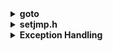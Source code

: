 <details>
  <summary><strong> goto </strong></summary>

Trong ngôn ngữ lập trình C, `goto` là một lệnh điều khiển luồng chương trình bằng cách nhảy trực tiếp tới một vị trí (label) đã định nghĩa trong cùng một hàm. Cú pháp cơ bản:

```c
goto label_name;
/* ... */
label_name:
    // đoạn mã thực thi khi nhảy tới đây
```
### Ưu điểm của goto

Không tốn tài nguyên của chương trình, làm code gọn hơn

Giảm độ sâu của lồng ghép, nếu dùng `goto`, vào nhiều chương trình cần lồng nhiều lớp `if`, `else`, `while` để có thể .

```c
#include <stdio.h>

int main()
{
   int i = 0;

   // Đặt nhãn
   start:
      if (i >= 5)
      {
         goto end;  // Chuyển control đến nhãn "end"
      }

      printf("%d ", i);
      i++;

      goto start;  // Chuyển control đến nhãn "start"

   // Nhãn "end"
   end:
      printf("\n");
   return 0;
}
```
Ở đoạn code trên, cho đến khi thỏa điều kiện i>=5 thì chương trình sẽ liên tục nhảy về label 'start'. Chỉ khi thỏa điều kiện thì chương trình mới nhảy quay label `start` về label `end` và kết thúc chương trình.

```c
0 1 2 3 4 
```
Ở một ví dụ khác với chương trình lồng nhiều lớp vòng lặp

```c
#include <stdio.h>
int i;
int j;

int main()
{
    while(1)
    {
        for( i = 0; i<5; i++)
        {
            for( j = 0; j<5; j++)
            {
                if(i==3 && j==3) goto exit;
            }
        }
    }

    exit:
        printf("Stop at i = %d and j = %d\n", i,j);

   return 0;
}
```
Ở chương trình trên mặc dù được lồng bởi hai vòng lặp `for` và một vòng lặp `while` ta có thể thoát khỏi cả ba vòng lặp một lúc mà không cần đợi cả ba vòng lặp chạy hết.

```
Stop at i = 3 and j = 3
```
### Nhược điểm của goto
`goto` chỉ có thể sử dụng trong cùng một hàm, một phạm vi với label

Khi chương trình nhảy lung tung giữa các vị trí, người đọc phải dò tìm nhãn (label) để hiểu dòng chảy, làm tăng thời gian đọc và hiểu mã
</details>
<details>
  <summary><strong> setjmp.h </strong></summary>
  
`setjmp.h` là một thư viện trong ngôn ngữ lập trình C, cung cấp hai hàm chính là `setjmp` và `longjmp`. `setjmp` và `longjmp` dùng để lưu và khôi phục trạng thái thực thi (program state), giúp chương trình "nhảy" về một điểm đã lưu trước đó. Đây là một cách xử lý nhảy xa (non-local jump), giống như goto, nhưng mạnh hơn vì nó nhảy giữa các hàm khác nhau.

`setjmp(jmp_buf env)`: Lưu trạng thái chương trình vào biến `env` để có thể quay lại bằng longjmp.
+ Trả về 0 khi được gọi lần đầu.
+ Trả về một giá trị khác 0 khi quay lại từ `longjmp`.

`longjmp(jmp_buf env, int value)`: Khôi phục trạng thái đã lưu, và làm cho `setjmp` trả về `value`.

```c
#include <stdio.h>
#include <setjmp.h>

jmp_buf buf;
```
Khai báo biến `buf` kiểu `jmp_buf` đây sẽ là biến dùng để lưu vị trí và trạng thái của chương trình. Biến này bắt buộc phải khai báo toàn cục do các hàm của setjmp.h có thể sài ở các hàm khác nhau

```c
#include <stdio.h>
#include <setjmp.h>

// Biến lưu trạng thái
jmp_buf buf;

// Biến ngoại lệ dùng cho setjmp
int exception = 0;

// Gọi func2 sẽ longjmp về  ban đầu và trả exception = 2
void func2()
{
    printf("This is function 2\n");
    longjmp(buf, 2);
}

// Gọi func3 sẽ longjmp về  ban đầu và trả exception = 3
void func3()
{
    printf("This is function 3\n");
    longjmp(buf, 3);
}

// Gọi func1 để xử lý các exception được trả về
void func1()
{
    exception = setjmp(buf);
    if (exception == 0)
    {
        printf("This is function 1\n");
        printf("exception = %d\n", exception);
        func2();
    }
    else if (exception == 2)
    {
        printf("exception = %d\n", exception);
        func3();
    }
    else if (exception == 3)    // Hàm cuối cùng được thực thi trước khi kết thúc chương trình
    {
        printf("exception = %d\n", exception);
    }
}

int main(int argc, char const *argv[])
{
    func1();
    return 0;
}
```
```
This is function 1
exception = 0
This is function 2
exception = 2
This is function 3
exception = 3
```
Chỉ với các hàm trong `setjmp.h` ta có thể nhảy liên tiếp 3 hàm khác nhau
</details>

<details>
  <summary><strong> Exception Handling </strong></summary>
Xử lý ngoại lệ (Exception Handling) là một cơ chế trong lập trình giúp phát hiện và xử lý các lỗi hoặc tình huống bất thường xảy ra trong quá trình thực thi chương trình, giúp chương trình hoạt động ổn định và không bị dừng đột ngột.

Ngoại lệ (Exception) là những lỗi hoặc sự kiện không mong muốn xảy ra trong quá trình thực thi chương trình, chẳng hạn như:
+ Chia một số cho 0 (division by zero).
+ Truy cập mảng ngoài phạm vi (out of bounds array access).
+ Truy xuất con trỏ null (null pointer dereference).
+ Lỗi khi mở hoặc đọc tập tin (file not found).
+ Lỗi cấp phát bộ nhớ (bad allocation).

Cơ chế xử lý ngoại lệ giúp chương trình phản ứng kịp thời với các lỗi mà không làm gián đoạn toàn bộ chương trình.

Hầu hết các ngôn ngữ lập trình hiện đại như C++, Java, Python, C# đều hỗ trợ xử lý ngoại lệ thông qua các từ khóa chính như:
+ try: Định nghĩa một khối lệnh có thể phát sinh lỗi.
+ catch: Xử lý ngoại lệ nếu có lỗi xảy ra.
+ throw: Ném ra một ngoại lệ khi xảy ra lỗi.

Cú pháp chung:

```c
try
{
    // Khối lệnh có thể phát sinh lỗi
}
catch (loại_ngoại_lệ_1)
{
    // Xử lý ngoại lệ loại 1
}
catch (loại_ngoại_lệ_2)
{
    // Xử lý ngoại lệ loại 2
}
catch (...)
{
    // Xử lý tất cả các ngoại lệ khác
}
```

Tuy nhiên trong C không có sẵn xử lý ngoại lệ, để có được hỗ trợ xử lý ngoại lệ ta có thể áp dụng `setjmp.h` với các câu lệnh `if`, `else`

Cú pháp khai báo đơn giản để mô phỏng các hàm TRY-CATCH-THROW trong C

```c
#define TRY if ((exception_code = setjmp(buf)) == 0)
#define CATCH(x) else if (exception_code == x)
#define THROW(x) longjmp(buf, x)
```

+ `TRY{]` sẽ được dùng để chứa các câu lệnh mà ta dự đoán có khả năng phát sinh lỗi, đây cũng là `macro` sẽ dùng để đặt điểm nhảy và dùng biến `exception_code` để đại diện cho mã các ngoại lệ dùng để phân biệt các lỗi
+  `CATCH{}` dùng để chứa các biện pháp sử lý ngoại lệ nhất định được quy định bằng mã ngoại lệ `exception_code`
+  `THROW{}` dùng để nhảy vị trí ở `TRY` được lưu ở biến `buf` và trả về mã ngoại lệ ứng với ngoại lệ đó

```c
#include <stdio.h>
#include <setjmp.h>

jmp_buf buf;

int exception_code;

typedef enum
{
    NO_ERROR,
    NO_EXIT,
    DIVIDE_BY_0
} ErrorCodes;  

#define TRY if ((exception_code = setjmp(buf)) == 0)
#define CATCH(x) else if (exception_code == x)
#define THROW(x) longjmp(buf, x)

//Hàm chia biến a và b
double divide(int a, int b)
{
    //Khối lệnh trả về ngoại lệ
    if (a == 0 && b == 0)
    {
        THROW(NO_EXIT);      //longjmp(buf, NO_EXIT), trả về exception_code = NO_EXIT
    }
    else if (b == 0)
    {
        THROW(DIVIDE_BY_0);  //longjmp(buf, DIVIDE_BY_0), trả về exception_code = DIVIDE_BY_0
    }

    return (double)a/b;
}

int main(int argc, char const *argv[])
{
    // Gán exception_code = 0
    exception_code = NO_ERROR;  

    // Khối lệnh kiểm tra ngoại lệ
    TRY                 //if ((exception_code = setjmp(buf)) == 0)
    {
        printf("Ket qua: %0.3f\n", divide(0,0));  //Gọi hàm divide() cũng là hàm có khả năng có lỗi
    }
    CATCH(NO_EXIT)      //else if (exception_code == NO_EXIT)
    {
        printf("ERROR! Không tồn tại\n");
    }
    CATCH(DIVIDE_BY_0)  //else if (exception_code == DIVIDE_BY_0)
    {
        printf("ERROR! Chia cho 0\n");
    }

    // thêm code ở đây
    printf("Hello world\n");
    return 0;
}
```
```
```
### Sự khác biệt giữa TRY - CATCH - THROW và ASSERT
Khi hàm `assert` tìm ra được lỗi, nó sẽ dừng hẳn toàn bộ chương trình kể cả các chương trình sau `assert` có lỗi hay không. Còn đối với xử lý ngoại lệ thì kể cả khi phát hiện ra lỗi vẫn sẽ tiếp tục thực thi các chương trình không liên quan tới lỗi.
</details>
